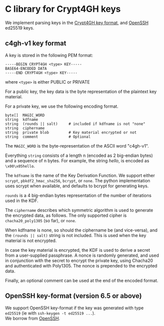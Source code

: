 # C library for Crypt4GH keys

We implement parsing keys in the [Crypt4GH key format](#c4gh-v1), and
[OpenSSH](https://github.com/openssh/openssh-portable) ed25519 keys.

## c4gh-v1 key format

A key is stored in the following PEM format:

    -----BEGIN CRYPT4GH <type> KEY-----
    BASE64-ENCODED DATA
    -----END CRYPT4GH <type> KEY-----

where `<type>` is either PUBLIC or PRIVATE

For a public key, the key data is the byte representation of the plaintext key material.

For a private key, we use the following encoding format.

	byte[]  MAGIC_WORD
	string  kdfname
	string  (rounds || salt)     # included if kdfname is not "none"
	string  ciphername
	string  private blob         # Key material encrypted or not
	string  comment              # Optional


The `MAGIC_WORD` is the byte-representation of the ASCII word "c4gh-v1".

Everything `string` consists of a length n (encoded as 2 big-endian bytes) and a sequence of n bytes.
For example, the string *hello*, is encoded as `\x00\x05hello`.

The `kdfname` is the name of the Key Derivation Function. We support either `scrypt`, `pbkdf2_hmac_sha256`, `bcrypt`, or `none`. The python implementation uses scrypt when available, and defaults to bcrypt for generating keys.

`rounds` is a 4 big-endian bytes representation of the number of iterations used in the KDF.

The `ciphername` describes which symmetric algorithm is used to generate the encrypted data, as follows.
The only supported cipher is `chacha20_poly1305` (so far), or `none`.

When kdfname is none, so should the ciphername be (and vice-versa), and the `(rounds || salt)` string is not included. This is used when the key material is not encrypted.

In case the key material is encrypted, the KDF is used to derive a secret from a user-supplied passphrase.
A nonce is randomly generated, and used in conjunction with the secret to encrypt the private key, using Chacha20 and authenticated with Poly1305. The nonce is prepended to the encrypted data.

Finally, an optional comment can be used at the end of the encoded format.

## OpenSSH key-format (version 6.5 or above)

We support OpenSSH key-format if the key was generated with type `ed25519` (ie with ``ssh-keygen -t ed25519 ...``).  
We borrow from [OpenSSH](https://github.com/openssh/openssh-portable).
